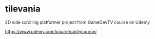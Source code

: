# tilevania
2D side scrolling platformer project from GameDevTV course on Udemy

https://www.udemy.com/course/unitycourse/
